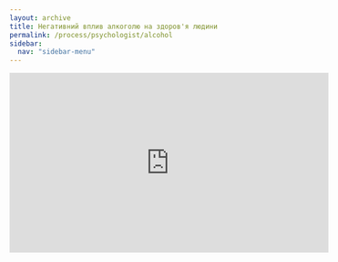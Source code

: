```yaml
---
layout: archive
title: Негативний вплив алкоголю на здоров'я людини
permalink: /process/psychologist/alcohol
sidebar:
  nav: "sidebar-menu"
---
```


<iframe width="560" height="315" src="https://www.youtube.com/embed/cnyRfBPKioc" title="YouTube video player" frameborder="0" allow="accelerometer; autoplay; clipboard-write; encrypted-media; gyroscope; picture-in-picture" allowfullscreen></iframe>
